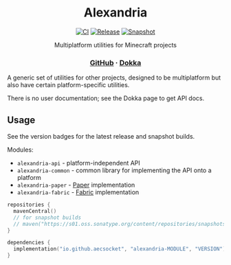 <div align="center">

# Alexandria
[![CI](https://img.shields.io/github/actions/workflow/status/aecsocket/alexandria/build.yml)](https://github.com/aecsocket/alexandria/actions/workflows/build.yml)
[![Release](https://img.shields.io/maven-central/v/io.github.aecsocket/alexandria-api?label=release)](https://central.sonatype.com/artifact/io.github.aecsocket/alexandria-api)
[![Snapshot](https://img.shields.io/nexus/s/io.github.aecsocket/alexandria-api?label=snapshot&server=https%3A%2F%2Fs01.oss.sonatype.org)](https://central.sonatype.com/artifact/io.github.aecsocket/alexandria-api)

Multiplatform utilities for Minecraft projects

### [GitHub](https://github.com/aecsocket/alexandria) · [Dokka](https://aecsocket.github.io/alexandria/dokka)

</div>

A generic set of utilities for other projects, designed to be multiplatform but also have certain
platform-specific utilities.

There is no user documentation; see the Dokka page to get API docs.

## Usage

See the version badges for the latest release and snapshot builds.

Modules:
- `alexandria-api` - platform-independent API
- `alexandria-common` - common library for implementing the API onto a platform
- `alexandria-paper` - [Paper](https://papermc.io/) implementation
- `alexandria-fabric` - [Fabric](https://fabricmc.net/) implementation

```kotlin
repositories {
  mavenCentral()
  // for snapshot builds
  // maven("https://s01.oss.sonatype.org/content/repositories/snapshots/")
}

dependencies {
  implementation("io.github.aecsocket", "alexandria-MODULE", "VERSION")
}
```
